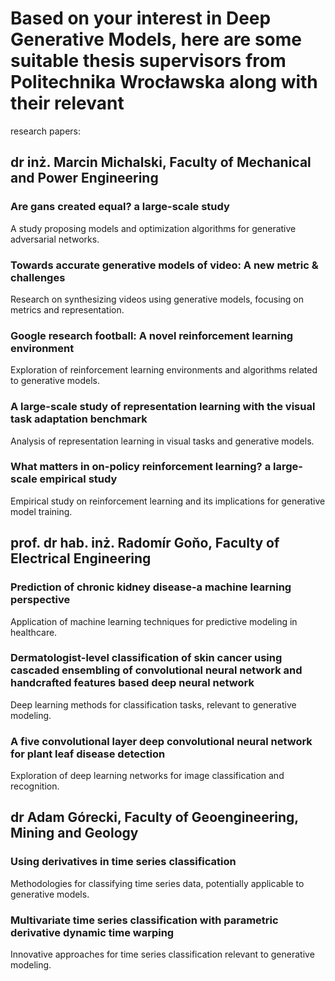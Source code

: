 # Based on your interest in Deep Generative Models, here are some suitable thesis supervisors from Politechnika Wrocławska along with their relevant

research papers:

## dr inż. Marcin Michalski, Faculty of Mechanical and Power Engineering

### Are gans created equal? a large-scale study

A study proposing models and optimization algorithms for generative adversarial networks.

### Towards accurate generative models of video: A new metric & challenges

Research on synthesizing videos using generative models, focusing on metrics and representation.

### Google research football: A novel reinforcement learning environment

Exploration of reinforcement learning environments and algorithms related to generative models.

### A large-scale study of representation learning with the visual task adaptation benchmark

Analysis of representation learning in visual tasks and generative models.

### What matters in on-policy reinforcement learning? a large-scale empirical study

Empirical study on reinforcement learning and its implications for generative model training.

## prof. dr hab. inż. Radomír Goňo, Faculty of Electrical Engineering

### Prediction of chronic kidney disease-a machine learning perspective

Application of machine learning techniques for predictive modeling in healthcare.

### Dermatologist-level classification of skin cancer using cascaded ensembling of convolutional neural network and handcrafted features based deep neural network

Deep learning methods for classification tasks, relevant to generative modeling.

### A five convolutional layer deep convolutional neural network for plant leaf disease detection

Exploration of deep learning networks for image classification and recognition.

## dr Adam Górecki, Faculty of Geoengineering, Mining and Geology

### Using derivatives in time series classification

Methodologies for classifying time series data, potentially applicable to generative models.

### Multivariate time series classification with parametric derivative dynamic time warping

Innovative approaches for time series classification relevant to generative modeling.
